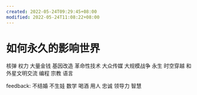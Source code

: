 ```yaml
---
created: 2022-05-24T09:29:45+08:00
modified: 2022-05-24T11:08:22+08:00
---
```


# 如何永久的影响世界

核弹
权力
大量金钱
基因改造
革命性技术
大众传媒
大规模战争
永生
时空穿越
和外星文明交流
编程
宗教
语言

feedback:
不结婚 不生娃
数学
喝酒
用人
忠诚
领导力
智慧
